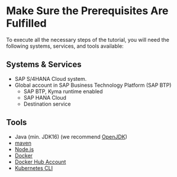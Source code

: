 # Make Sure the Prerequisites Are Fulfilled

To execute all the necessary steps of the tutorial, you will need the following systems, services, and tools available:

## Systems & Services

* SAP S/4HANA Cloud system.
* Global account in SAP Business Technology Platform (SAP BTP)
  * SAP BTP, Kyma runtime enabled
  * SAP HANA Cloud
  * Destination service

## Tools

* Java (min. JDK16) (we recommend [OpenJDK](https://openjdk.java.net/install/))
* [maven](https://maven.apache.org/install.html)
* [Node.js](https://nodejs.org/en/download/)
* [Docker](https://hub.docker.com/)
* [Docker Hub Account](https://docs.docker.com/get-started/#download-and-install-docker)
* [Kubernetes CLI](https://kubernetes.io/docs/tasks/tools/#kubectl)

